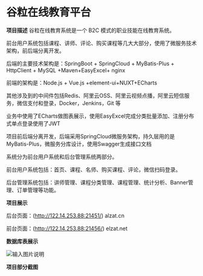 # 谷粒在线教育平台

 **项目描述** 
谷粒在线教育系统是一个 B2C 模式的职业技能在线教育系统。

前台用户系统包括课程、讲师、评论、购买课程等几大大部分，使用了微服务技术架构，前后端分离开发。

后端的主要技术架构是：SpringBoot + SpringCloud + MyBatis-Plus + HttpClient + MySQL +Maven+EasyExcel+ nginx

前端的架构是：Node.js + Vue.js +element-ui+NUXT+ECharts

其他涉及到的中间件包括Redis、阿里云OSS、阿里云视频点播，阿里云短信服务，微信支付和登录，Docker，Jenkins，Git 等

业务中使用了ECharts做图表展示，使用EasyExcel完成分类批量添加、注册分布式单点登录使用了JWT

项目前后端分离开发，后端采用SpringCloud微服务架构，持久层用的是MyBatis-Plus，微服务分库设计，使用Swagger生成接口文档

系统分为前台用户系统和后台管理系统两部分。

前台用户系统包括：首页、课程、名师、购买课程、评论，微信扫码登录。

后台管理系统包括：讲师管理、课程分类管理、课程管理、统计分析、Banner管理、订单管理等功能。

 **项目展示** 

后台页面：(http://122.14.253.88:21451/)     alzat.cn

前台页面：(http://122.14.253.88:21456/)     elzat.net


 **数据库表展示** 

![输入图片说明](https://images.gitee.com/uploads/images/2021/0223/205751_230f1146_8469442.png "QQ图片20210223205718.png")

**项目部分截图**
